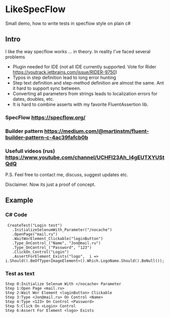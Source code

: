 # LikeSpecFlow
Small demo, how to write tests in specflow style on plain c#

## Intro
I like the way specflow works ... in theory.
In reality I've faced several problems
- Plugin needed for IDE (not all IDE currently supported. Vote for Rider https://youtrack.jetbrains.com/issue/RIDER-9750)
- Typos in step definition lead to long error hunting
- Step text definition and step-method definition are almost the same. Ant it hard to support sync between.
- Converting all parameters from strings leads to localization errors for dates, doubles, etc.
- It is hard to combine asserts with my favorite FluentAssertion lib.

### SpecFlow https://specflow.org/
### Builder pattern https://medium.com/@martinstm/fluent-builder-pattern-c-4ac39fafcb0b
### Usefull videos (rus) https://www.youtube.com/channel/UCHFl23Ah_l4gEUTXYUStQdQ

P.S. Feel free to contact me, discuss, suggest updates etc.

Disclaimer. Now its just a proof of concept.

## Example
### C# Code 
```
 CreateTest("Login test")
   .InitializeSelenumWith_Parameter("/nocache")
   .OpenPage("mail.ru")
   .WaitWorElement_Clickable("loginButton")
   .Type_OnControl_("Name", "Jon@mail.ru")
   .Type_OnControl_("Password", "123")
   .ClickOn_Control("Login")
   .AssertForElement_Exists("logo",  i => i.Should().BeOfType<ImageElement>().Which.LogoName.Should().BeNull());
```
### Test as text
```
Step 0:Initialize Selenum With </nocache> Parameter
Step 1:Open Page <mail.ru>
Step 2:Wait Wor Element <loginButton> Clickable
Step 3:Type <Jon@mail.ru> On Control <Name> 
Step 4:Type <123> On Control <Password> 
Step 5:Click On <Login> Control
Step 6:Assert For Element <logo> Exists
```

